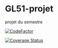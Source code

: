 # GL51-projet
projet du semestre

[![CodeFactor](https://www.codefactor.io/repository/github/science162/gl51-projet/badge)](https://www.codefactor.io/repository/github/science162/gl51-projet)

[![Coverage Status](https://coveralls.io/repos/github/science162/GL51-projet/badge.svg?branch=master)](https://coveralls.io/github/science162/GL51-projet?branch=master)
